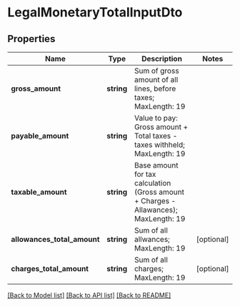 # LegalMonetaryTotalInputDto

## Properties
Name | Type | Description | Notes
------------ | ------------- | ------------- | -------------
**gross_amount** | **string** | Sum of gross amount of all lines, before taxes; MaxLength: 19 | 
**payable_amount** | **string** | Value to pay: Gross amount + Total taxes - taxes withheld; MaxLength: 19 | 
**taxable_amount** | **string** | Base amount for tax calculation (Gross amount + Charges - Allawances); MaxLength: 19 | 
**allowances_total_amount** | **string** | Sum of all allwances; MaxLength: 19 | [optional] 
**charges_total_amount** | **string** | Sum of all charges; MaxLength: 19 | [optional] 

[[Back to Model list]](../README.md#documentation-for-models) [[Back to API list]](../README.md#documentation-for-api-endpoints) [[Back to README]](../README.md)


